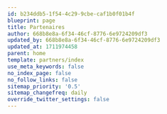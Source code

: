 ```yaml
---
id: b234ddb5-1f54-4c29-9cbe-caf1b0f01b4f
blueprint: page
title: Partenaires
author: 668b8e8a-6f34-46cf-8776-6e9724209df3
updated_by: 668b8e8a-6f34-46cf-8776-6e9724209df3
updated_at: 1711974458
parent: home
template: partners/index
use_meta_keywords: false
no_index_page: false
no_follow_links: false
sitemap_priority: '0.5'
sitemap_changefreq: daily
override_twitter_settings: false
---
```

